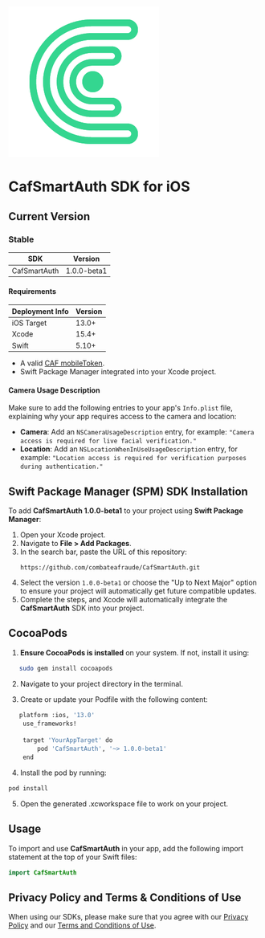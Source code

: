 ![Caf](https://github.com/combateafraude/iOS/raw/main/images/caf_icon.png)

# CafSmartAuth SDK for iOS

## Current Version

### Stable

| SDK            | Version       |
| -------------- | ------------- |
| CafSmartAuth   | 1.0.0-beta1    |

#### Requirements

| Deployment Info | Version       |
| --------------- | ------------- |
| iOS Target      | 13.0+         |
| Xcode           | 15.4+         |
| Swift           | 5.10+         |

- A valid [CAF mobileToken](https://docs.caf.io/sdks/access-token).
- Swift Package Manager integrated into your Xcode project.

#### Camera Usage Description

Make sure to add the following entries to your app's `Info.plist` file, explaining why your app requires access to the camera and location:

- **Camera**: Add an `NSCameraUsageDescription` entry, for example: `"Camera access is required for live facial verification."`
- **Location**: Add an `NSLocationWhenInUseUsageDescription` entry, for example: `"Location access is required for verification purposes during authentication."`

## Swift Package Manager (SPM) SDK Installation

To add **CafSmartAuth 1.0.0-beta1** to your project using **Swift Package Manager**:

1. Open your Xcode project.
2. Navigate to **File > Add Packages**.
3. In the search bar, paste the URL of this repository:
    ```console
    https://github.com/combateafraude/CafSmartAuth.git
    ```
4. Select the version `1.0.0-beta1` or choose the "Up to Next Major" option to ensure your project will automatically get future compatible updates.
5. Complete the steps, and Xcode will automatically integrate the **CafSmartAuth** SDK into your project.

## CocoaPods

1. **Ensure CocoaPods is installed** on your system. If not, install it using:

```bash
   sudo gem install cocoapods
```

2. Navigate to your project directory in the terminal.

3. Create or update your Podfile with the following content:

```bash
   platform :ios, '13.0'
    use_frameworks!

    target 'YourAppTarget' do
        pod 'CafSmartAuth', '~> 1.0.0-beta1'
    end
```
4. Install the pod by running:

```bash
pod install
```

5. Open the generated .xcworkspace file to work on your project.


## Usage

To import and use **CafSmartAuth** in your app, add the following import statement at the top of your Swift files:

```swift
import CafSmartAuth
```

## Privacy Policy and Terms & Conditions of Use

When using our SDKs, please make sure that you agree with our [Privacy Policy](https://en.caf.io/politicas/politicas-de-privacidade) and our [Terms and Conditions of Use](https://en.caf.io/politicas/termos-e-condicoes-de-uso).
